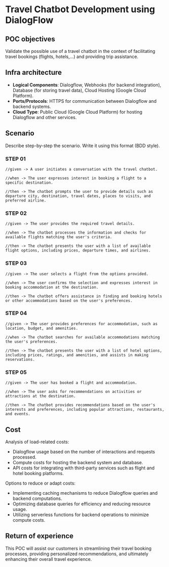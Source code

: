 # Travel Chatbot Development using DialogFlow

## POC objectives

Validate the possible use of a travel chatbot in the context of facilitating travel bookings (flights, hotels,...) and providing trip assistance.

## Infra architecture

- **Logical Components**: Dialogflow, Webhooks (for backend integration), Database (for storing travel data), Cloud Hosting (Google Cloud Platform).
- **Ports/Protocols**: HTTPS for communication between Dialogflow and backend systems.
- **Cloud Type**: Public Cloud (Google Cloud Platform) for hosting Dialogflow and other services.


## Scenario

Describe step-by-step the scenario. Write it using this format (BDD style).

### STEP 01
```
//given -> A user initiates a conversation with the travel chatbot.

//when -> The user expresses interest in booking a flight to a specific destination.

//then -> The chatbot prompts the user to provide details such as departure city, destination, travel dates, places to visits, and preferred airline.
```
### STEP 02
```
//given -> The user provides the required travel details.

//when -> The chatbot processes the information and checks for available flights matching the user's criteria.

//then -> The chatbot presents the user with a list of available flight options, including prices, departure times, and airlines.
```
### STEP 03
```
//given -> The user selects a flight from the options provided.

//when -> The user confirms the selection and expresses interest in booking accommodation at the destination.

//then -> The chatbot offers assistance in finding and booking hotels or other accommodations based on the user's preferences.
```
### STEP 04
```
//given -> The user provides preferences for accommodation, such as location, budget, and amenities.

//when -> The chatbot searches for available accommodations matching the user's preferences.

//then -> The chatbot presents the user with a list of hotel options, including prices, ratings, and amenities, and assists in making reservations.
```
### STEP 05
```
//given -> The user has booked a flight and accommodation.

//when -> The user asks for recommendations on activities or attractions at the destination.

//then -> The chatbot provides recommendations based on the user's interests and preferences, including popular attractions, restaurants, and events.
```

## Cost

Analysis of load-related costs:
- Dialogflow usage based on the number of interactions and requests processed.
- Compute costs for hosting the backend system and database.
- API costs for integrating with third-party services such as flight and hotel booking platforms.

Options to reduce or adapt costs:
- Implementing caching mechanisms to reduce Dialogflow queries and backend computations.
- Optimizing database queries for efficiency and reducing resource usage.
- Utilizing serverless functions for backend operations to minimize compute costs.


## Return of experience

This POC will assist our customers in streamlining their travel booking processes, providing personalized recommendations, and ultimately enhancing their overall travel experience.
